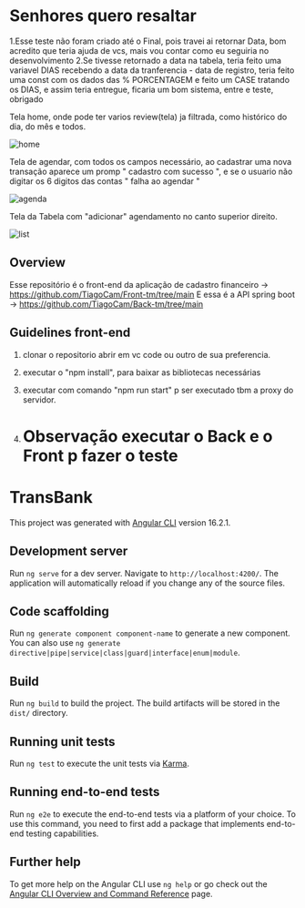 # Senhores quero resaltar

1.Esse teste não foram criado até o Final, pois travei ai retornar Data, bom acredito que teria ajuda de vcs, mais vou contar como eu seguiria no desenvolvimento 
2.Se tivesse retornado a data na tabela, teria feito uma variavel DIAS recebendo a data da tranferencia - data de registro, teria feito uma const com os dados das % PORCENTAGEM e feito um CASE tratando os DIAS, e assim teria entregue, ficaria um bom sistema, entre e teste, obrigado

Tela home, onde pode ter varios review(tela) ja filtrada, como histórico do dia, do mês e todos.

![home](https://github.com/TiagoCam/Front-tm/assets/66811308/173e85a3-f784-4893-a9ef-46a6a6d12b86)


Tela de agendar, com todos os campos necessário, ao cadastrar uma nova transação aparece um promp " cadastro com sucesso ", e se o usuario não digitar os 6 digitos das contas " falha ao agendar "

![agenda](https://github.com/TiagoCam/Back-tm/assets/66811308/3775290a-ed83-4e7c-bf6b-ab5a6aee1549)


Tela da Tabela com "adicionar" agendamento no canto superior direito.

![list](https://github.com/TiagoCam/Back-tm/assets/66811308/b205de0b-5022-4106-bcd8-e92dbd3d8425)

## Overview
Esse repositório é o front-end da aplicação de cadastro financeiro -> https://github.com/TiagoCam/Front-tm/tree/main
E essa é a API spring boot -> https://github.com/TiagoCam/Back-tm/tree/main

## Guidelines front-end
1. clonar o repositorio abrir em vc code ou outro de sua preferencia.
2. executar o "npm install", para baixar as bibliotecas necessárias
3. executar com comando "npm run start" p ser executado tbm a proxy do servidor.
  
4. # Observação executar o Back e o Front p fazer o teste






















# TransBank

This project was generated with [Angular CLI](https://github.com/angular/angular-cli) version 16.2.1.

## Development server

Run `ng serve` for a dev server. Navigate to `http://localhost:4200/`. The application will automatically reload if you change any of the source files.

## Code scaffolding

Run `ng generate component component-name` to generate a new component. You can also use `ng generate directive|pipe|service|class|guard|interface|enum|module`.

## Build

Run `ng build` to build the project. The build artifacts will be stored in the `dist/` directory.

## Running unit tests

Run `ng test` to execute the unit tests via [Karma](https://karma-runner.github.io).

## Running end-to-end tests

Run `ng e2e` to execute the end-to-end tests via a platform of your choice. To use this command, you need to first add a package that implements end-to-end testing capabilities.

## Further help

To get more help on the Angular CLI use `ng help` or go check out the [Angular CLI Overview and Command Reference](https://angular.io/cli) page.
